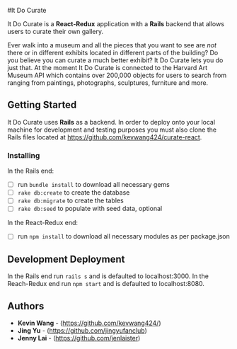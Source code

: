 #It Do Curate

It Do Curate is a **React-Redux** application with a **Rails** backend that allows users to curate their own gallery. 

Ever walk into a museum and all the pieces that you want to see are *not* there or in different exhibits located in different parts of the building? Do you believe you can curate a much better exhibit? It Do Curate lets you do just that.
At the moment It Do Curate is connected to the Harvard Art Museum API which contains over 200,000 objects for users to search from ranging from paintings, photographs, sculptures, furniture and more. 

## Getting Started

It Do Curate uses **Rails** as a backend. In order to deploy onto your local machine for development and testing purposes you must also clone the Rails files located at https://github.com/kevwang424/curate-react. 

### Installing

In the Rails end:
- [ ] run `bundle install` to download all necessary gems
- [ ] `rake db:create` to create the database
- [ ] `rake db:migrate` to create the tables
- [ ] `rake db:seed` to populate with seed data, optional

In the React-Redux end:
- [ ] run `npm install` to download all necessary modules as per package.json

## Development Deployment

In the Rails end run `rails s` and is defaulted to localhost:3000.
In the Reach-Redux end run `npm start` and is defaulted to localhost:8080.

## Authors

* **Kevin Wang** - (https://github.com/kevwang424/)
* **Jing Yu** - (https://github.com/jingyufanclub)
* **Jenny Lai** - (https://github.com/jenlaister)
